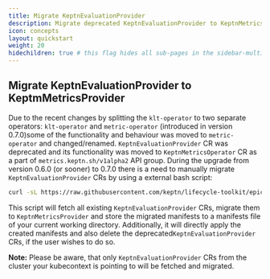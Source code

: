 ```yaml
---
title: Migrate KeptnEvaluationProvider
description: Migrate deprecated KeptnEvaluationProvider to KeptnMetricsProvider.
icon: concepts
layout: quickstart
weight: 20
hidechildren: true # this flag hides all sub-pages in the sidebar-multicard.html
---
```


## Migrate KeptnEvaluationProvider to KeptmMetricsProvider

Due to the recent changes by splitting the `klt-operator` to two separate operators: `klt-operator` and
`metric-operator` (introduced in version 0.7.0)some of the functionality and behaviour was moved to
`metric-operator` and changed/renamed. `KeptnEvaluationProvider` CR was deprecated and its functionality
was moved to `KeptnMetricsOperator` CR as a part of `metrics.keptn.sh/v1alpha2` API group. During the
upgrade from version 0.6.0 (or sooner) to 0.7.0 there is a need to manually migrate
`KeptnEvaluationProvider` CRs by using a external bash script:

```sh
curl -sL https://raw.githubusercontent.com/keptn/lifecycle-toolkit/epic/split-metrics-operator/.github/scripts/keptnevaluationprovider_migrator.sh | bash
```

This script will fetch all existing `KeptnEvaluationProvider` CRs, migrate them to `KeptnMetricsProvider`
and store the migrated manifests to a manifests file of your current working directory. Additionally, it
will directly apply the created manifests and also delete the deprecated`KeptnEvaluationProvider` CRs,
if the user wishes to do so.

**Note:** Please be aware, that only `KeptnEvaluationProvider` CRs from the cluster your kubecontext is
pointing to will be fetched and migrated.